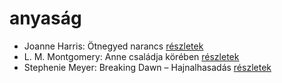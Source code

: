 # anyaság

- Joanne Harris: Ötnegyed narancs [részletek](../_details/Joanne%20Harris.md#id_1123)
- L. M. Montgomery: Anne családja körében [részletek](../_details/L.%20M.%20Montgomery.md#id_484)
- Stephenie Meyer: Breaking Dawn – Hajnalhasadás [részletek](../_details/Stephenie%20Meyer.md#id_793)